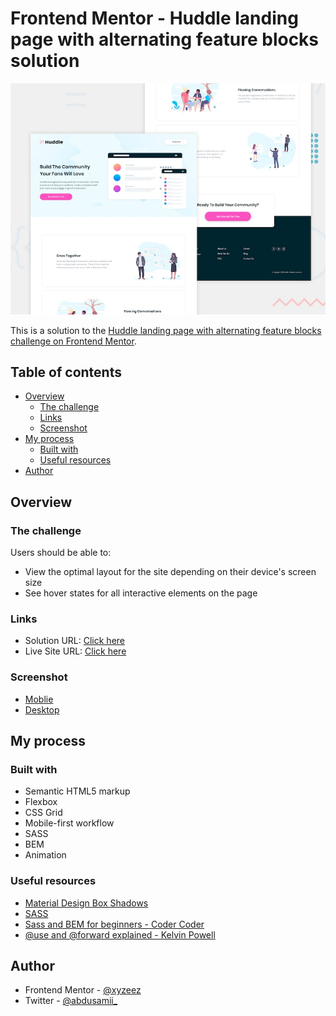 # Frontend Mentor - Huddle landing page with alternating feature blocks solution

![](./assets/images/screenshots/desktop-preview.jpg)

This is a solution to the [Huddle landing page with alternating feature blocks challenge on Frontend Mentor](https://www.frontendmentor.io/challenges/huddle-landing-page-with-alternating-feature-blocks-5ca5f5981e82137ec91a5100).

## Table of contents

- [Overview](#overview)
  - [The challenge](#the-challenge)
  - [Links](#links)
  - [Screenshot](#screenshot)
- [My process](#my-process)
  - [Built with](#built-with)
  - [Useful resources](#useful-resources)
- [Author](#author)


## Overview

### The challenge

Users should be able to:

- View the optimal layout for the site depending on their device's screen size
- See hover states for all interactive elements on the page


### Links

- Solution URL: [Click here](https://www.frontendmentor.io/solutions/responsive-huddle-landing-page-with-alternating-feature-blocks-t2dYISbenx)
- Live Site URL: [Click here](https://huddlelandingpagewithalternating-femc.netlify.app/)

### Screenshot

- [Moblie](./assets/images/screenshots/mobile.png)
- [Desktop](./assets/images/screenshots/desktop.png)

## My process

### Built with

- Semantic HTML5 markup
- Flexbox
- CSS Grid
- Mobile-first workflow
- SASS
- BEM
- Animation

### Useful resources

- [Material Design Box Shadows](https://codepen.io/sdthornton/pen/wBZdXq)
- [SASS](https://sass-lang.com/documentation/)
- [Sass and BEM for beginners - Coder Coder](https://www.youtube.com/watch?v=jfMHA8SqUL4&t=6674s)
- [@use and @forward explained - Kelvin Powell](https://www.youtube.com/watch?v=CR-a8upNjJ0)


## Author

- Frontend Mentor - [@xyzeez](https://www.frontendmentor.io/profile/xyzeez)
- Twitter - [@abdusamii_](https://twitter.com/abdusamii_)

